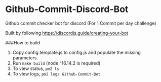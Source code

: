# Github-Commit-Discord-Bot
Github commit checker bot for discord (For 1 Commit per day challenge)

Built by following https://discordjs.guide/creating-your-bot

###How to build
1. Copy  config.template.js to config.js and populate the missing parameters.
2. Run ```make build``` (node ^16.14.2 is required)
3. To view status, ```pm2 ls```
4. To view logs, ```pm2 logs Github-Commit-Bot```